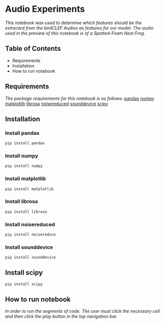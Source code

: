# Audio Experiments
*This notebook was used to determine which features should be the extracted from the birdCLEF Audios as features for our model. The audio used in the preview of this notebook is of a Spotted-Foam Nest Frog.*

## Table of Contents
- Requirements
- Installation
- How to run notebook

## Requirements
*The package requirements for this notebook is as follows:*
[pandas](https://pypi.org/project/pandas/)
[numpy](https://pypi.org/project/numpy/)
[matplotlib](https://pypi.org/project/matplotlib/)
[librosa](https://pypi.org/project/librosa/)
[noisereduced](https://pypi.org/project/noisereduce/)
[sounddevice](https://pypi.org/project/sounddevice/)
[scipy](https://pypi.org/project/scipy/)

## Installation

### Install pandas

```bash
pip install pandas
```

### Install numpy

```bash
pip install numpy
```
### Install matplotlib

```bash
pip install matplotlib
```

### Install librosa

```bash
pip install librosa
```

### Install noisereduced

```bash
pip install noisereduce
```

### Install sounddevice

```bash
pip install sounddevice
```

## Install scipy

```bash
pip install scipy
```
## How to run notebook
*In order to run the segments of code. The user must click the necessary cell and then click the play button in the top navigation bar.*
